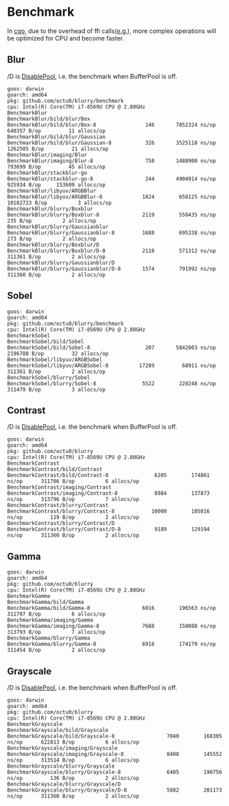 # Benchmark

In [cgo](https://golang.org/cmd/cgo/), due to the overhead of ffi calls([e.g.](https://about.sourcegraph.com/go/gophercon-2018-adventures-in-cgo-performance/)), 
more complex operations will be optimized for CPU and become faster.  

## Blur

/D is [DisablePool](https://pkg.go.dev/github.com/octu0/blurry#DisablePool), i.e. the benchmark when BufferPool is off.

```
goos: darwin
goarch: amd64
pkg: github.com/octu0/blurry/benchmark
cpu: Intel(R) Core(TM) i7-8569U CPU @ 2.80GHz
BenchmarkBlur
BenchmarkBlur/bild/blur/Box
BenchmarkBlur/bild/blur/Box-8         	     146	   7852324 ns/op	  640357 B/op	      11 allocs/op
BenchmarkBlur/bild/blur/Gaussian
BenchmarkBlur/bild/blur/Gaussian-8    	     326	   3525118 ns/op	 1262505 B/op	      21 allocs/op
BenchmarkBlur/imaging/Blur
BenchmarkBlur/imaging/Blur-8          	     758	   1488900 ns/op	  793699 B/op	      45 allocs/op
BenchmarkBlur/stackblur-go
BenchmarkBlur/stackblur-go-8          	     244	   4904914 ns/op	  925934 B/op	  153609 allocs/op
BenchmarkBlur/libyuv/ARGBBlur
BenchmarkBlur/libyuv/ARGBBlur-8       	    1824	    658125 ns/op	10182723 B/op	       3 allocs/op
BenchmarkBlur/blurry/Boxblur
BenchmarkBlur/blurry/Boxblur-8        	    2119	    550435 ns/op	     235 B/op	       2 allocs/op
BenchmarkBlur/blurry/Gaussianblur
BenchmarkBlur/blurry/Gaussianblur-8   	    1688	    695338 ns/op	     273 B/op	       2 allocs/op
BenchmarkBlur/blurry/Boxblur/D
BenchmarkBlur/blurry/Boxblur/D-8      	    2118	    571312 ns/op	  311361 B/op	       2 allocs/op
BenchmarkBlur/blurry/Gaussianblur/D
BenchmarkBlur/blurry/Gaussianblur/D-8 	    1574	    791992 ns/op	  311360 B/op	       2 allocs/op
```

## Sobel

```
goos: darwin
goarch: amd64
pkg: github.com/octu0/blurry/benchmark
cpu: Intel(R) Core(TM) i7-8569U CPU @ 2.80GHz
BenchmarkSobel
BenchmarkSobel/bild/Sobel
BenchmarkSobel/bild/Sobel-8         	     207	   5842003 ns/op	 2196788 B/op	      32 allocs/op
BenchmarkSobel/libyuv/ARGBSobel
BenchmarkSobel/libyuv/ARGBSobel-8   	   17289	     68911 ns/op	  311361 B/op	       2 allocs/op
BenchmarkSobel/blurry/Sobel
BenchmarkSobel/blurry/Sobel-8       	    5522	    220248 ns/op	  311479 B/op	       3 allocs/op
```

## Contrast

/D is [DisablePool](https://pkg.go.dev/github.com/octu0/blurry#DisablePool), i.e. the benchmark when BufferPool is off.

```
goos: darwin
goarch: amd64
pkg: github.com/octu0/blurry
cpu: Intel(R) Core(TM) i7-8569U CPU @ 2.80GHz
BenchmarkContrast
BenchmarkContrast/bild/Contrast
BenchmarkContrast/bild/Contrast-8         	    6205	    174861 ns/op	  311706 B/op	       6 allocs/op
BenchmarkContrast/imaging/Contrast
BenchmarkContrast/imaging/Contrast-8      	    8984	    137873 ns/op	  313796 B/op	       7 allocs/op
BenchmarkContrast/blurry/Contrast
BenchmarkContrast/blurry/Contrast-8       	   10000	    105816 ns/op	     119 B/op	       2 allocs/op
BenchmarkContrast/blurry/Contrast/D
BenchmarkContrast/blurry/Contrast/D-8     	    9189	    129194 ns/op	  311360 B/op	       2 allocs/op
```

## Gamma

```
goos: darwin
goarch: amd64
pkg: github.com/octu0/blurry
cpu: Intel(R) Core(TM) i7-8569U CPU @ 2.80GHz
BenchmarkGamma
BenchmarkGamma/bild/Gamma
BenchmarkGamma/bild/Gamma-8         	    6016	    196563 ns/op	  311707 B/op	       6 allocs/op
BenchmarkGamma/imaging/Gamma
BenchmarkGamma/imaging/Gamma-8      	    7688	    158088 ns/op	  313793 B/op	       7 allocs/op
BenchmarkGamma/blurry/Gamma
BenchmarkGamma/blurry/Gamma-8       	    6918	    174179 ns/op	  311454 B/op	       2 allocs/op
```

## Grayscale

/D is [DisablePool](https://pkg.go.dev/github.com/octu0/blurry#DisablePool), i.e. the benchmark when BufferPool is off.

```
goos: darwin
goarch: amd64
pkg: github.com/octu0/blurry
cpu: Intel(R) Core(TM) i7-8569U CPU @ 2.80GHz
BenchmarkGrayscale
BenchmarkGrayscale/bild/Grayscale
BenchmarkGrayscale/bild/Grayscale-8         	    7040	    168305 ns/op	  622813 B/op	       6 allocs/op
BenchmarkGrayscale/imaging/Grayscale
BenchmarkGrayscale/imaging/Grayscale-8      	    8408	    145552 ns/op	  313514 B/op	       6 allocs/op
BenchmarkGrayscale/blurry/Grayscale
BenchmarkGrayscale/blurry/Grayscale-8       	    6405	    190756 ns/op	     136 B/op	       2 allocs/op
BenchmarkGrayscale/blurry/Grayscale/D
BenchmarkGrayscale/blurry/Grayscale/D-8     	    5882	    201173 ns/op	  311360 B/op	       2 allocs/op
```
